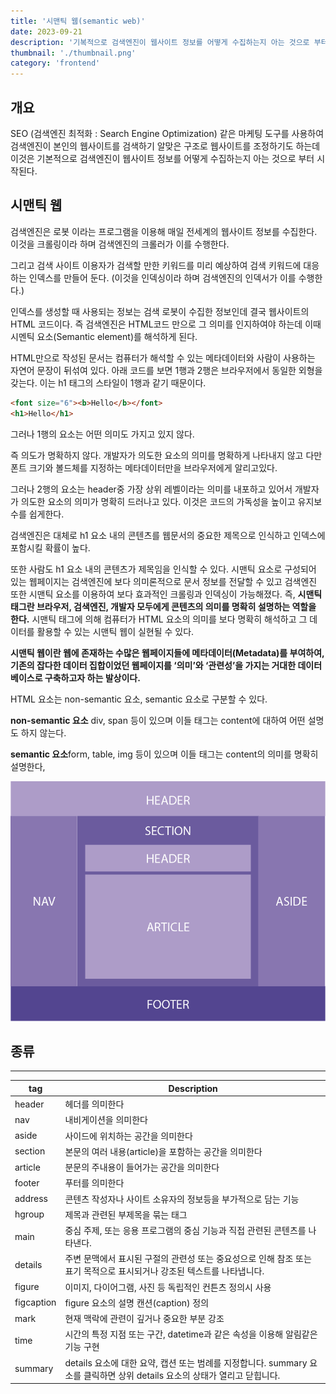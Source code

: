 ```yaml
---
title: '시맨틱 웹(semantic web)'
date: 2023-09-21
description: '기복적으로 검색엔진이 웹사이트 정보를 어떻게 수집하는지 아는 것으로 부터 시작된다.'
thumbnail: './thumbnail.png'
category: 'frontend'
---
```


## 개요

SEO (검색엔진 최적화 : Search Engine Optimization) 같은 마케팅 도구를 사용하여 검색엔진이 본인의 웹사이트를 검색하기 알맞은 구조로 웹사이트를 조정하기도 하는데 이것은 기본적으로 검색엔진이 웹사이트 정보를 어떻게 수집하는지 아는 것으로 부터 시작된다.

## 시맨틱 웹

검색엔진은 로봇 이라는 프로그램을 이용해 매일 전세계의 웹사이트 정보를 수집한다. 이것을 크롤링이라 하며 검색엔진의 크롤러가 이를 수행한다.

그리고 검색 사이트 이용자가 검색할 만한 키워드를 미리 예상하여 검색 키워드에 대응하는 인덱스를 만들어 둔다. (이것을 인덱싱이라 하며 검색엔진의 인덱서가 이를 수행한다.)

인덱스를 생성할 때 사용되는 정보는 검색 로봇이 수집한 정보인데 결국 웹사이트의 HTML 코드이다. 즉 검색엔진은 HTML코드 만으로 그 의미를 인지하여야 하는데 이때 시멘틱 요소(Semantic element)를 해석하게 된다.

HTML만으로 작성된 문서는 컴퓨터가 해석할 수 있는 메타데이터와 사람이 사용하는 자연어 문장이 뒤섞여 있다. 아래 코드를 보면 1행과 2행은 브라우저에서 동일한 외형을 갖는다. 이는 h1 태그의 스타일이 1행과 같기 때문이다.

```html
<font size="6"><b>Hello</b></font>
<h1>Hello</h1>
```

그러나 1행의 요소는 어떤 의미도 가지고 있지 않다.

즉 의도가 명확하지 않다. 개발자가 의도한 요소의 의미를 명확하게 나타내지 않고 다만 폰트 크기와 볼드체를 지정하는 메타데이터만을 브라우저에게 알리고있다.

그러나 2행의 요소는 header중 가장 상위 레벨이라는 의미를 내포하고 있어서 개발자가 의도한 요소의 의미가 명확히 드러나고 있다. 이것은 코드의 가독성을 높이고 유지보수를 쉽게한다.

검색엔진은 대체로 h1 요소 내의 콘텐츠를 웹문서의 중요한 제목으로 인식하고 인덱스에 포함시킬 확률이 높다.

또한 사람도 h1 요소 내의 콘텐츠가 제목임을 인식할 수 있다. 시맨틱 요소로 구성되어 있는 웹페이지는 검색엔진에 보다 의미론적으로 문서 정보를 전달할 수 있고 검색엔진 또한 시맨틱 요소를 이용하여 보다 효과적인 크롤링과 인덱싱이 가능해졌다. 즉, **시맨틱 태그란 브라우저, 검색엔진, 개발자 모두에게 콘텐츠의 의미를 명확히 설명하는 역할을 한다.** 시맨틱 태그에 의해 컴퓨터가 HTML 요소의 의미를 보다 명확히 해석하고 그 데이터를 활용할 수 있는 시맨틱 웹이 실현될 수 있다.

**시맨틱 웹이란 웹에 존재하는 수많은 웹페이지들에 메타데이터(Metadata)를 부여하여, 기존의 잡다한 데이터 집합이었던 웹페이지를 ‘의미’와 ‘관련성’을 가지는 거대한 데이터베이스로 구축하고자 하는 발상이다.**

HTML 요소는 non-semantic 요소, semantic 요소로 구분할 수 있다.

**non-semantic 요소** div, span 등이 있으며 이들 태그는 content에 대하여 어떤 설명도 하지 않는다.

**semantic 요소**form, table, img 등이 있으며 이들 태그는 content의 의미를 명확히 설명한다,

![다운로드.png](./semantic.png)

## 종류

---

| tag        | Description                                                                                                                |
| ---------- | -------------------------------------------------------------------------------------------------------------------------- |
| header     | 헤더를 의미한다                                                                                                            |
| nav        | 내비게이션을 의미한다                                                                                                      |
| aside      | 사이드에 위치하는 공간을 의미한다                                                                                          |
| section    | 본문의 여러 내용(article)을 포함하는 공간을 의미한다                                                                       |
| article    | 분문의 주내용이 들어가는 공간을 의미한다                                                                                   |
| footer     | 푸터를 의미한다                                                                                                            |
| address    | 콘텐츠 작성자나 사이트 소유자의 정보등을 부가적으로 담는 기능                                                              |
| hgroup     | 제목과 관련된 부제목을 묶는 태그                                                                                           |
| main       | 중심 주제, 또는 응용 프로그램의 중심 기능과 직접 관련된 콘텐츠를 나타낸다.                                                 |
| details    | 주변 문맥에서 표시된 구절의 관련성 또는 중요성으로 인해 참조 또는 표기 목적으로 표시되거나 강조된 텍스트를 나타냅니다.     |
| figure     | 이미지, 다이어그램, 사진 등 독립적인 컨튼츠 정의시 사용                                                                    |
| figcaption | figure 요소의 설명 캔션(caption) 정의                                                                                      |
| mark       | 현재 맥락에 관련이 깊거나 중요한 부분 강조                                                                                 |
| time       | 시간의 특정 지점 또는 구간, datetime과 같은 속성을 이용해 알림같은 기능 구현                                               |
| summary    | details 요소에 대한 요약, 캡션 또는 범례를 지정합니다. summary 요소를 클릭하면 상위 details 요소의 상태가 열리고 닫힙니다. |
